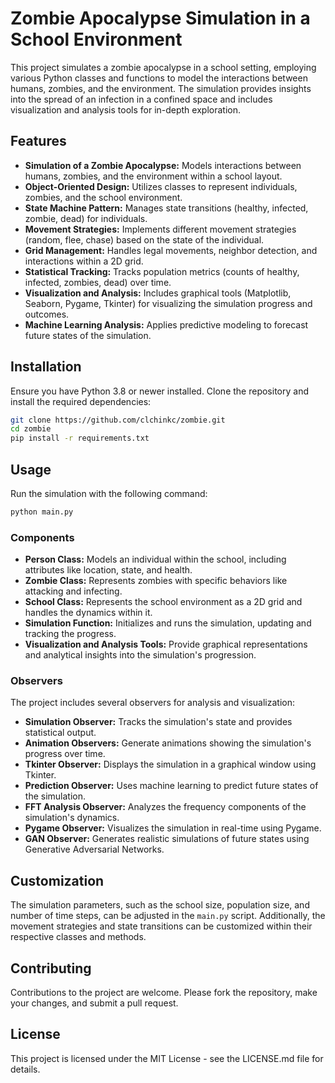 
# Zombie Apocalypse Simulation in a School Environment

This project simulates a zombie apocalypse in a school setting, employing various Python classes and functions to model the interactions between humans, zombies, and the environment. The simulation provides insights into the spread of an infection in a confined space and includes visualization and analysis tools for in-depth exploration.

## Features

- **Simulation of a Zombie Apocalypse:** Models interactions between humans, zombies, and the environment within a school layout.
- **Object-Oriented Design:** Utilizes classes to represent individuals, zombies, and the school environment.
- **State Machine Pattern:** Manages state transitions (healthy, infected, zombie, dead) for individuals.
- **Movement Strategies:** Implements different movement strategies (random, flee, chase) based on the state of the individual.
- **Grid Management:** Handles legal movements, neighbor detection, and interactions within a 2D grid.
- **Statistical Tracking:** Tracks population metrics (counts of healthy, infected, zombies, dead) over time.
- **Visualization and Analysis:** Includes graphical tools (Matplotlib, Seaborn, Pygame, Tkinter) for visualizing the simulation progress and outcomes.
- **Machine Learning Analysis:** Applies predictive modeling to forecast future states of the simulation.

## Installation

Ensure you have Python 3.8 or newer installed. Clone the repository and install the required dependencies:

```bash
git clone https://github.com/clchinkc/zombie.git
cd zombie
pip install -r requirements.txt
```

## Usage

Run the simulation with the following command:

```bash
python main.py
```

### Components

- **Person Class:** Models an individual within the school, including attributes like location, state, and health.
- **Zombie Class:** Represents zombies with specific behaviors like attacking and infecting.
- **School Class:** Represents the school environment as a 2D grid and handles the dynamics within it.
- **Simulation Function:** Initializes and runs the simulation, updating and tracking the progress.
- **Visualization and Analysis Tools:** Provide graphical representations and analytical insights into the simulation's progression.

### Observers

The project includes several observers for analysis and visualization:

- **Simulation Observer:** Tracks the simulation's state and provides statistical output.
- **Animation Observers:** Generate animations showing the simulation's progress over time.
- **Tkinter Observer:** Displays the simulation in a graphical window using Tkinter.
- **Prediction Observer:** Uses machine learning to predict future states of the simulation.
- **FFT Analysis Observer:** Analyzes the frequency components of the simulation's dynamics.
- **Pygame Observer:** Visualizes the simulation in real-time using Pygame.
- **GAN Observer:** Generates realistic simulations of future states using Generative Adversarial Networks.

## Customization

The simulation parameters, such as the school size, population size, and number of time steps, can be adjusted in the `main.py` script. Additionally, the movement strategies and state transitions can be customized within their respective classes and methods.

## Contributing

Contributions to the project are welcome. Please fork the repository, make your changes, and submit a pull request.

## License

This project is licensed under the MIT License - see the LICENSE.md file for details.
